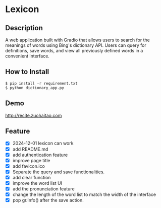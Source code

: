 Lexicon
===================
## Description
A web application built with Gradio that allows users to search for the meanings of words using Bing's dictionary API. Users can query for definitions, save words, and view all previously defined words in a convenient interface.

## How to Install

```
$ pip install -r requirement.txt
$ python dictionary_app.py
```

## Demo

http://recite.zuohaitao.com

## Feature
* [x] 2024-12-01 lexicon can work
* [x] add README.md
* [x] add authentication feature
* [x] improve page title
* [x] add favicon.ico
* [x] Separate the query and save functionalities.
* [x] add clear function
* [x] improve the word list UI
* [x] add the pronunciation feature
* [x] change the length of the word list to match the width of the interface
* [x] pop gr.Info() after the save action.
